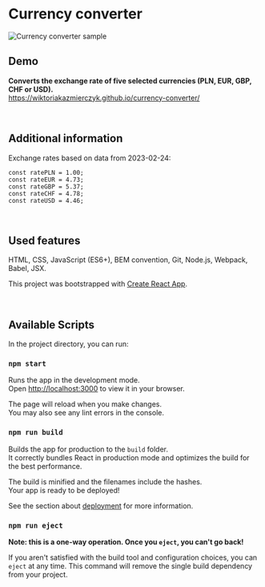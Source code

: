 # Currency converter

![Currency converter sample](https://i.postimg.cc/g2bPpyyH/animation.gif)

## Demo
**Converts the exchange rate of five selected currencies (PLN, EUR, GBP, CHF or USD).**
<br>
https://wiktoriakazmierczyk.github.io/currency-converter/

<br>

## Additional information

Exchange rates based on data from 2023-02-24:

```
const ratePLN = 1.00;
const rateEUR = 4.73;
const rateGBP = 5.37;
const rateCHF = 4.78;
const rateUSD = 4.46;
```

<br>

## Used features
HTML, CSS, JavaScript (ES6+), BEM convention, Git, Node.js, Webpack, Babel, JSX.

This project was bootstrapped with [Create React App](https://github.com/facebook/create-react-app).

<br>

## Available Scripts

In the project directory, you can run:

### `npm start`

Runs the app in the development mode.\
Open [http://localhost:3000](http://localhost:3000) to view it in your browser.

The page will reload when you make changes.\
You may also see any lint errors in the console.

### `npm run build`

Builds the app for production to the `build` folder.\
It correctly bundles React in production mode and optimizes the build for the best performance.

The build is minified and the filenames include the hashes.\
Your app is ready to be deployed!

See the section about [deployment](https://facebook.github.io/create-react-app/docs/deployment) for more information.

### `npm run eject`

**Note: this is a one-way operation. Once you `eject`, you can't go back!**

If you aren't satisfied with the build tool and configuration choices, you can `eject` at any time. This command will remove the single build dependency from your project.
